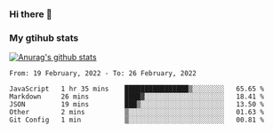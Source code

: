 ### Hi there 👋

### My gtihub stats

[![Anurag's github stats](https://github-readme-stats.vercel.app/api?username=gaozhidong)](https://github.com/gaozhidong/github-readme-stats)

<!--START_SECTION:waka-->
```text
From: 19 February, 2022 - To: 26 February, 2022

JavaScript   1 hr 35 mins    ████████████████▒░░░░░░░░   65.65 % 
Markdown     26 mins         ████▓░░░░░░░░░░░░░░░░░░░░   18.41 % 
JSON         19 mins         ███▒░░░░░░░░░░░░░░░░░░░░░   13.50 % 
Other        2 mins          ▒░░░░░░░░░░░░░░░░░░░░░░░░   01.63 % 
Git Config   1 min           ▒░░░░░░░░░░░░░░░░░░░░░░░░   00.81 % 
```
<!--END_SECTION:waka-->